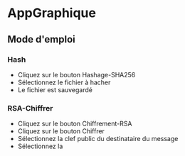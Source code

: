 # AppGraphique

## Mode d'emploi
### Hash
- Cliquez sur le bouton Hashage-SHA256
- Sélectionnez le fichier à hacher
- Le fichier est sauvegardé

 ### RSA-Chiffrer
 - Cliquez sur le bouton Chiffrement-RSA
 - Cliquez sur le bouton Chiffrer
 - Sélectionnez la clef public du destinataire du message
 - Sélectionnez la 
